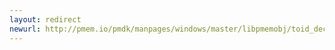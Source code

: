 ```yaml
---
layout: redirect
newurl: http://pmem.io/pmdk/manpages/windows/master/libpmemobj/toid_declare.3.html
---
```

